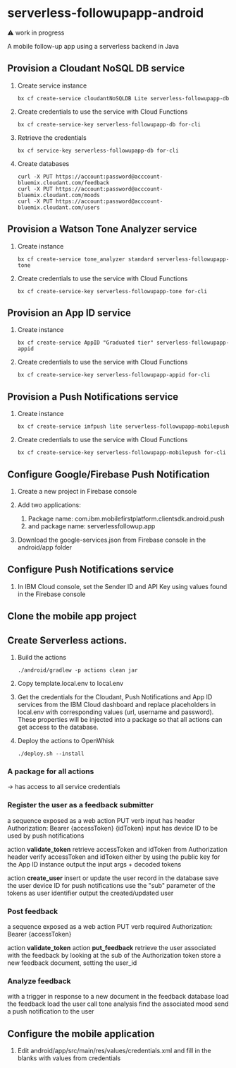 # serverless-followupapp-android

:warning: work in progress

A mobile follow-up app using a serverless backend in Java


## Provision a Cloudant NoSQL DB service

1. Create service instance

   ```
   bx cf create-service cloudantNoSQLDB Lite serverless-followupapp-db
   ```

1. Create credentials to use the service with Cloud Functions

   ```
   bx cf create-service-key serverless-followupapp-db for-cli
   ```

1. Retrieve the credentials

   ```
   bx cf service-key serverless-followupapp-db for-cli
   ```

1. Create databases

   ```
   curl -X PUT https://account:password@acccount-bluemix.cloudant.com/feedback
   curl -X PUT https://account:password@acccount-bluemix.cloudant.com/moods
   curl -X PUT https://account:password@acccount-bluemix.cloudant.com/users
   ```

## Provision a Watson Tone Analyzer service

1. Create instance

   ```
   bx cf create-service tone_analyzer standard serverless-followupapp-tone
   ```

1. Create credentials to use the service with Cloud Functions

   ```
   bx cf create-service-key serverless-followupapp-tone for-cli
   ```

## Provision an App ID service

1. Create instance

   ```
   bx cf create-service AppID "Graduated tier" serverless-followupapp-appid
   ```

1. Create credentials to use the service with Cloud Functions

   ```
   bx cf create-service-key serverless-followupapp-appid for-cli
   ```

## Provision a Push Notifications service

1. Create instance

   ```
   bx cf create-service imfpush lite serverless-followupapp-mobilepush
   ```

1. Create credentials to use the service with Cloud Functions

   ```
   bx cf create-service-key serverless-followupapp-mobilepush for-cli
   ```

## Configure Google/Firebase Push Notification

1. Create a new project in Firebase console

1. Add two applications:
   1. Package name: com.ibm.mobilefirstplatform.clientsdk.android.push
   1. and package name: serverlessfollowup.app

1. Download the google-services.json from Firebase console in the android/app folder

## Configure Push Notifications service

1. In IBM Cloud console, set the Sender ID and API Key using values found in the Firebase console

## Clone the mobile app project

## Create Serverless actions.

1. Build the actions

   ```
   ./android/gradlew -p actions clean jar
   ```

1. Copy template.local.env to local.env

1. Get the credentials for the Cloudant, Push Notifications and App ID services from the IBM Cloud dashboard and replace placeholders in local.env with corresponding values (url, username and password). These properties will be injected into a package so that all actions can get access to the database.

1. Deploy the actions to OpenWhisk

   ```
   ./deploy.sh --install
   ```

### A package for all actions

-> has access to all service credentials

### Register the user as a feedback submitter

a sequence exposed as a web action PUT verb
  input has header Authorization: Bearer {accessToken} {idToken}
  input has device ID to be used by push notifications

action **validate_token**
  retrieve accessToken and idToken from Authorization header
  verify accessToken and idToken either by using the public key for the App ID instance
  output the input args + decoded tokens

action **create_user**
  insert or update the user record in the database
  save the user device ID for push notifications
  use the "sub" parameter of the tokens as user identifier
  output the created/updated user

### Post feedback

a sequence exposed as a web action PUT verb
  required Authorization: Bearer {accessToken}

action **validate_token**
action **put_feedback**
  retrieve the user associated with the feedback by looking at the sub of the Authorization token
  store a new feedback document, setting the user_id

### Analyze feedback

with a trigger in response to a new document in the feedback database
  load the feedback
  load the user
  call tone analysis
  find the associated mood
  send a push notification to the user

## Configure the mobile application

1. Edit android/app/src/main/res/values/credentials.xml and fill in the blanks with values from credentials
